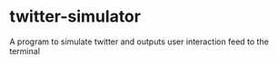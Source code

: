 # twitter-simulator

A program to simulate twitter and outputs user interaction feed to the terminal
